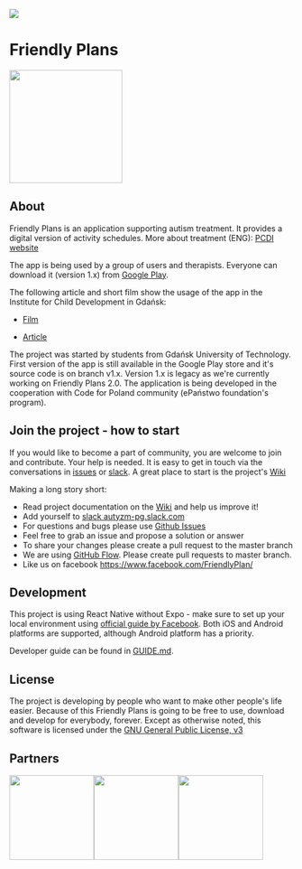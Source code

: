 [<img src="https://autyzm-pg-slack.herokuapp.com/badge.svg">](https://autyzm-pg-slack.herokuapp.com)

# Friendly Plans
<img src="/doc-assets/friendly-plan-logo.png" width="200" height="200" />

## About
Friendly Plans is an application supporting autism treatment.
It provides a digital version of activity schedules. More about treatment (ENG): [PCDI website](http://www.pcdi.org/videos/)

The app is being used by a group of users and therapists. Everyone can download it (version 1.x) from [Google Play](https://play.google.com/store/apps/details?id=com.przyjaznydamianek&hl=pl).

The following article and short film show the usage of the app in the Institute for Child Development in Gdańsk:

- [Film](https://www.youtube.com/watch?v=zI0ma_XnmCc)

- [Article](http://iwrd.pl/pl/fundacja/aplikacja-przyjazny-plan-dostepna)

The project was started by students from Gdańsk University of Technology. First version of the app is still available in the Google Play store and it's source code is on branch v1.x. Version 1.x is legacy as we're currently working on Friendly Plans 2.0.
The application is being developed in the cooperation with Code for Poland community (ePaństwo foundation's program).

## Join the project - how to start
If you would like to become a part of community, you are welcome to join and contribute. Your help is needed. It is easy to get in touch via the conversations in [issues](https://github.com/autyzm-pg/friendly-plans-react/issues) or [slack](https://autyzm-pg-slack.herokuapp.com).
A great place to start is the project's [Wiki](https://github.com/autyzm-pg/friendly-plans-react/wiki)

Making a long story short:

- Read project documentation on the [Wiki](https://github.com/autyzm-pg/friendly-plans-react/wiki) and help us improve it!
- Add yourself to [slack autyzm-pg.slack.com](https://autyzm-pg-slack.herokuapp.com)
- For questions and bugs please use [Github Issues](https://github.com/autyzm-pg/friendly-plans-react/issues)
- Feel free to grab an issue and propose a solution or answer
- To share your changes please create a pull request to the master branch
- We are using [GitHub Flow](https://guides.github.com/introduction/flow/). Please create pull requests to master branch.
- Like us on facebook https://www.facebook.com/FriendlyPlan/

## Development
This project is using React Native without Expo - make sure to set up your local environment using
[official guide by Facebook](https://facebook.github.io/react-native/docs/getting-started.html).
Both iOS and Android platforms are supported, although Android platform has a priority.

Developer guide can be found in [GUIDE.md](GUIDE.md). 

## License
The project is developing by people who want to make other people's life easier. Because of this Friendly Plans is going to be free to use, download and develop for everybody, forever.
Except as otherwise noted, this software is licensed under the [GNU General Public License, v3](https://www.gnu.org/licenses/gpl-3.0.txt)

## Partners
<img src="/doc-assets/kdp-logo.jpg" height="150" /><img src="/doc-assets/iwrd-logo.png" height="150" /><img src="/doc-assets/pg-logo.jpg" height="150" />
